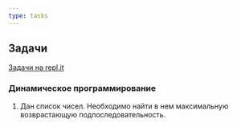 ```yaml
---
type: tasks
---
```


## Задачи

[Задачи на repl.it](https://repl.it/classroom/invite/egIgFVk)

### Динамическое программирование
1. Дан список чисел. Необходимо найти в нем максимальную возврастающую подпоследовательность.
